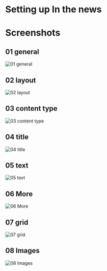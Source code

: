 Setting up In the news
====



Screenshots
====

01 general
---

![01 general](http://localhost:8888/builder/joomla-template/data/venture/images/in-the-news/01-general.jpeg)

02 layout
---

![02 layout](http://localhost:8888/builder/joomla-template/data/venture/images/in-the-news/02-layout.jpeg)

03 content type
---

![03 content type](http://localhost:8888/builder/joomla-template/data/venture/images/in-the-news/03-content-type.jpeg)

04 title
---

![04 title](http://localhost:8888/builder/joomla-template/data/venture/images/in-the-news/04-title.jpeg)

05 text
---

![05 text](http://localhost:8888/builder/joomla-template/data/venture/images/in-the-news/05-text.jpeg)

06 More
---

![06 More](http://localhost:8888/builder/joomla-template/data/venture/images/in-the-news/06-More.jpeg)

07 grid
---

![07 grid](http://localhost:8888/builder/joomla-template/data/venture/images/in-the-news/07-grid.jpeg)

08 Images
---

![08 Images](http://localhost:8888/builder/joomla-template/data/venture/images/in-the-news/08-Images.jpeg)

